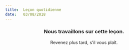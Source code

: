 ```yaml
---
title:  Leçon quotidienne
date:   03/08/2018
---
```


### <center>Nous travaillons sur cette leçon.</center>
<center>Revenez plus tard, s'il vous plaît.</center>